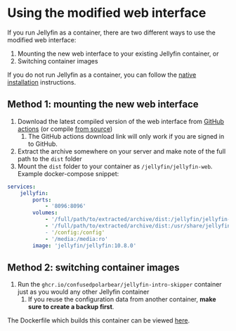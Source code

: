 # Using the modified web interface

If you run Jellyfin as a container, there are two different ways to use the modified web interface:
1. Mounting the new web interface to your existing Jellyfin container, or
2. Switching container images

If you do not run Jellyfin as a container, you can follow the [native installation](native.md) instructions.

## Method 1: mounting the new web interface

1. Download the latest compiled version of the web interface from [GitHub actions](https://github.com/ConfusedPolarBear/intro-skipper/suites/6986965700/artifacts/273461104) (or compile [from source](https://github.com/ConfusedPolarBear/jellyfin-web/tree/intros))
   1. The GitHub actions download link will only work if you are signed in to GitHub.
2. Extract the archive somewhere on your server and make note of the full path to the `dist` folder
3. Mount the `dist` folder to your container as `/jellyfin/jellyfin-web`. Example docker-compose snippet:
```yaml
services:
    jellyfin:
        ports:
            - '8096:8096'
        volumes:
            - '/full/path/to/extracted/archive/dist:/jellyfin/jellyfin-web:ro' # <== add this line if using the official docker image
            - '/full/path/to/extracted/archive/dist:/usr/share/jellyfin/web # <== add this line if using the linuxserver docker image
            - '/config:/config'
            - '/media:/media:ro'
        image: 'jellyfin/jellyfin:10.8.0'
```

## Method 2: switching container images

1. Run the `ghcr.io/confusedpolarbear/jellyfin-intro-skipper` container just as you would any other Jellyfin container
    1. If you reuse the configuration data from another container, **make sure to create a backup first**.

The Dockerfile which builds this container can be viewed [here](../docker/Dockerfile).

